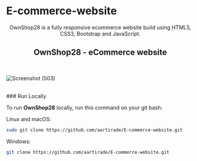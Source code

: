 # E-commerce-website
<div align="center">
OwnShop28 is a fully responsive ecommerce website build using HTML5, CSS3, Bootstrap and JavaScript.
  <h2 align="center">OwnShop28 - eCommerce website</h2>

</div>
<br />

![Screenshot (503)](https://user-images.githubusercontent.com/66359747/182465784-b2a9360d-49c1-45a1-8787-e1328c5aa712.png)


<br>
### Run Locally

To run **OwnShop28** locally, run this command on your git bash:


Linux and macOS:

```bash
sudo git clone https://github.com/aartirade/E-commerce-website.git
```

Windows:

```bash
git clone https://github.com/aartirade/E-commerce-website.git
```



